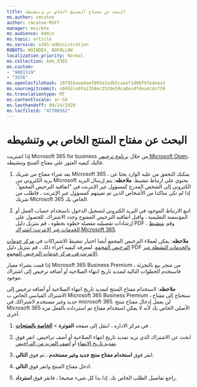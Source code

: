 ```yaml
---
title: البحث عن مفتاح المنتج الخاص بي وتنشيطه
ms.author: cmcatee
author: cmcatee-MSFT
manager: mnirkhe
ms.audience: Admin
ms.topic: article
ms.service: o365-administration
ROBOTS: NOINDEX, NOFOLLOW
localization_priority: Normal
ms.collection: Adm_O365
ms.custom:
- "9001519"
- "3576"
ms.openlocfilehash: 107916aae8aef805e2adb5caaef1d06f97edeaa3
ms.sourcegitcommit: c6692ce0fa1358ec3529e59ca0ecdfdea4cdc759
ms.translationtype: MT
ms.contentlocale: ar-SA
ms.lasthandoff: 09/14/2020
ms.locfileid: "47708562"
---
```

# <a name="find-and-activate-my-product-key"></a>البحث عن مفتاح المنتج الخاص بي وتنشيطه

إذا اشتريت Microsoft 365 for business من خلال [برنامج ترخيص Microsoft Open](https://go.microsoft.com/fwlink/p/?LinkID=613298)، فاليك كيفيه العثور علي مفتاح المنتج وتنشيطه.

1. بعد شراء مفتاح من شريك Microsoft 365 ، يمكنك التحقق من علبه الوارد بحثا عن بريد الكتروني من Microsoft يحتوي علي ارتباط تنشيط.  **ملاحظه**: يتم إرسال البريد الكتروني إلى الشخص المدرج كمسؤول عبر الإنترنت في "اتفاقيه الترخيص المجمع".  إذا لم تكن متاكدا من الأشخاص الذين تم تعيينهم كمسؤول عبر الإنترنت ، فاطلب من شريك Microsoft 365 الخاص بك.

2. اتبع الارتباط الموجود في البريد الكتروني لتسجيل الدخول باستخدام حساب العمل أو المؤسسة التعليمية ، واقبل اتفاقيه الترخيص المفتوح وجدد الاشتراك.  للحصول علي إرشادات تفصيليه مفصله خطوه بخطوه ، قم بتنزيل دليل PDF ، وقم [بتنشيط الخدمات عبر الإنترنت: اشتراك Microsoft 365](https://go.microsoft.com/fwlink/p/?LinkId=618100). 

**ملاحظه**: يمكن لعملاء الترخيص المجمع أيضا اختيار تنشيط الاشتراكات في [مركز خدمات الترخيص المجمع](https://go.microsoft.com/fwlink/p/?LinkID=282016).  لمعرفه كيفيه اجراء ذلك ، قم بتنزيل دليل PDF [والخدمات النشطة عبر الإنترنت في مركز خدمات الترخيص المجمع](https://go.microsoft.com/fwlink/p/?LinkId=618096).

إذا قمت بشراء معيار Microsoft 365 Business Premium من متجر بيع بالتجزئة ، فاستخدم الخطوات التالية لتمديد تاريخ انتهاء الصلاحية أو أضافه ترخيص إلى اشتراك موجود.

**ملاحظه**: لاستخدام مفتاح المنتج لتمديد تاريخ انتهاء الصلاحية أو أضافه ترخيص إلى الاشتراك القياسي الخاص ب Microsoft 365 Business Premium ، ستحتاج إلى مفتاح جديد وغير مستخدم لاشتراكك في microsoft 365.  لن يعمل إدخال مفتاح منتج Microsoft 365 الأصلي الخاص بك لأنه لا يمكن استخدام مفتاح تم استرداده بالفعل مره أخرى.

1. في مركز الاداره ، انتقل إلى صفحه **الفوترة**  >  **[الخاصة بالمنتجات](https://go.microsoft.com/fwlink/p/?linkid=842054)** .

2. ابحث عن الاشتراك الذي تريد تمديد تاريخ انتهاء الصلاحية أو أضف تراخيص.  انقر فوق [تمديد تاريخ الانتهاء](https://go.microsoft.com/fwlink/p/?linkid=842054) أو [أضف المزيد من التراخيص](https://go.microsoft.com/fwlink/p/?linkid=842054).

3. انقر فوق **استخدام مفتاح منتج جديد وغير مستخدم** ، ثم فوق **التالي**.

4. ادخل مفتاح المنتج وانقر فوق **التالي**.

5. راجع تفاصيل الطلب الخاص بك.  إذا بدا كل شيء صحيحا ، فانقر فوق **استرداد**.